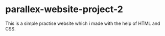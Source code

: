# parallex-website-project-2
This is a simple practise website which i made with the help of HTML and CSS.
